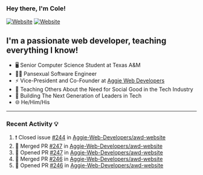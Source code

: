 ### Hey there, I'm Cole!

[![Website](https://img.shields.io/website?label=aggiedevelopers.com&style=for-the-badge&url=https%3A%2F%2Faggiedevelopers.com)](https://aggiedevelopers.com)
[![Website](https://img.shields.io/website?label=coledc.com&style=for-the-badge&url=https%3A%2F%2Fcoledc.com)](https://coledc.com)

## I'm a passionate web developer, teaching everything I know!

- 🖥️ Senior Computer Science Student at Texas A&M
- 🏳️‍🌈 Pansexual Software Engineer
- ⚡ Vice-President and Co-Founder at [Aggie Web Developers](https://www.aggiedevelopers.com)
- 💙 Teaching Others About the Need for Social Good in the Tech Industry
- 🚀 Building The Next Generation of Leaders in Tech
- 🌐 He/Him/His

---

### Recent Activity 💡

<!--START_SECTION:activity-->

1. ❗️ Closed issue [#244](https://github.com/Aggie-Web-Developers/awd-website/issues/244) in [Aggie-Web-Developers/awd-website](https://github.com/Aggie-Web-Developers/awd-website)
2. 🎉 Merged PR [#247](https://github.com/Aggie-Web-Developers/awd-website/pull/247) in [Aggie-Web-Developers/awd-website](https://github.com/Aggie-Web-Developers/awd-website)
3. 💪 Opened PR [#247](https://github.com/Aggie-Web-Developers/awd-website/pull/247) in [Aggie-Web-Developers/awd-website](https://github.com/Aggie-Web-Developers/awd-website)
4. 🎉 Merged PR [#246](https://github.com/Aggie-Web-Developers/awd-website/pull/246) in [Aggie-Web-Developers/awd-website](https://github.com/Aggie-Web-Developers/awd-website)
5. 💪 Opened PR [#246](https://github.com/Aggie-Web-Developers/awd-website/pull/246) in [Aggie-Web-Developers/awd-website](https://github.com/Aggie-Web-Developers/awd-website)
<!--END_SECTION:activity-->
